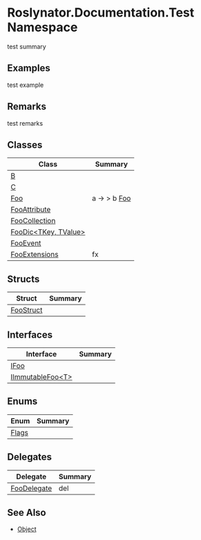# Roslynator\.Documentation\.Test Namespace

test summary

## Examples

test example

## Remarks

test remarks

## Classes

| Class | Summary |
| ----- | ------- |
| [B](B/README.md) | |
| [C](C/README.md) | |
| [Foo](Foo/README.md) | a → > b [Foo](Foo/README.md) |
| [FooAttribute](FooAttribute/README.md) | |
| [FooCollection](FooCollection/README.md) | |
| [FooDic\<TKey, TValue>](FooDic-2/README.md) | |
| [FooEvent](FooEvent/README.md) | |
| [FooExtensions](FooExtensions/README.md) | fx |

## Structs

| Struct | Summary |
| ------ | ------- |
| [FooStruct](FooStruct/README.md) | |

## Interfaces

| Interface | Summary |
| --------- | ------- |
| [IFoo](IFoo/README.md) | |
| [IImmutableFoo\<T>](IImmutableFoo-1/README.md) | |

## Enums

| Enum | Summary |
| ---- | ------- |
| [Flags](Flags/README.md) | |

## Delegates

| Delegate | Summary |
| -------- | ------- |
| [FooDelegate](FooDelegate/README.md) | del |

## See Also

* [Object](https://docs.microsoft.com/en-us/dotnet/api/system.object)
